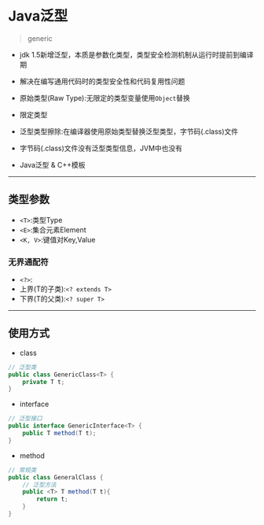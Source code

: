 # Java泛型
> generic


- jdk 1.5新增泛型，本质是参数化类型，类型安全检测机制从运行时提前到编译期

- 解决在编写通用代码时的类型安全性和代码复用性问题

- 原始类型(Raw Type):无限定的类型变量使用`Object`替换
- 限定类型

- 泛型类型擦除:在编译器使用原始类型替换泛型类型，字节码(.class)文件


- 字节码(.class)文件没有泛型类型信息，JVM中也没有

- Java泛型 & C++模板

---
## 类型参数

- `<T>`:类型Type
- `<E>`:集合元素Element
- `<K, V>`:键值对Key,Value

### 无界通配符
- `<?>`:
- 上界(T的子类):`<? extends T>`
- 下界(T的父类):`<? super T>`

---
## 使用方式
- class
```java
// 泛型类
public class GenericClass<T> {
    private T t;
}
```
- interface
```java
// 泛型接口
public interface GenericInterface<T> {
    public T method(T t);
}


```
- method
```java
// 常规类
public class GeneralClass {
    // 泛型方法
    public <T> T method(T t){
        return t;
    }
}
```